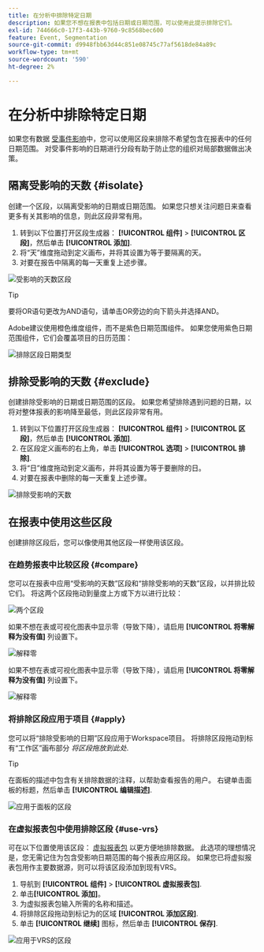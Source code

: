 ```yaml
---
title: 在分析中排除特定日期
description: 如果您不想在报表中包括日期或日期范围，可以使用此提示排除它们。
exl-id: 744666c0-17f3-443b-9760-9c8568bec600
feature: Event, Segmentation
source-git-commit: d9948fbb63d44c851e08745c77af5618de84a89c
workflow-type: tm+mt
source-wordcount: '590'
ht-degree: 2%

---
```


# 在分析中排除特定日期

如果您有数据 [受事件影响](overview.md)中，您可以使用区段来排除不希望包含在报表中的任何日期范围。 对受事件影响的日期进行分段有助于防止您的组织对局部数据做出决策。

## 隔离受影响的天数 {#isolate}

创建一个区段，以隔离受影响的日期或日期范围。 如果您只想关注问题日来查看更多有关其影响的信息，则此区段非常有用。

1. 转到以下位置打开区段生成器： **[!UICONTROL 组件]** > **[!UICONTROL 区段]**，然后单击 **[!UICONTROL 添加]**.
2. 将“天”维度拖动到定义画布，并将其设置为等于要隔离的天。
3. 对要在报告中隔离的每一天重复上述步骤。

![受影响的天数区段](assets/affected_days.jpg)

>[!TIP]
>
>要将OR语句更改为AND语句，请单击OR旁边的向下箭头并选择AND。

Adobe建议使用橙色维度组件，而不是紫色日期范围组件。 如果您使用紫色日期范围组件，它们会覆盖项目的日历范围：

![排除区段日期类型](assets/exclude_segment_day_type.jpg)

## 排除受影响的天数 {#exclude}

创建排除受影响的日期或日期范围的区段。 如果您希望排除遇到问题的日期，以将对整体报表的影响降至最低，则此区段非常有用。

1. 转到以下位置打开区段生成器： **[!UICONTROL 组件]** > **[!UICONTROL 区段]**，然后单击 **[!UICONTROL 添加]**.
2. 在区段定义画布的右上角，单击 **[!UICONTROL 选项]** > **[!UICONTROL 排除]**.
3. 将“日”维度拖动到定义画布，并将其设置为等于要删除的日。
4. 对要在报表中删除的每一天重复上述步骤。

![排除受影响的天数](assets/exclude_affected_days.jpg)

## 在报表中使用这些区段

创建排除区段后，您可以像使用其他区段一样使用该区段。

### 在趋势报表中比较区段 {#compare}

您可以在报表中应用“受影响的天数”区段和“排除受影响的天数”区段，以并排比较它们。 将这两个区段拖动到量度上方或下方以进行比较：

![两个区段](assets/affected_and_exclude.png)

如果不想在表或可视化图表中显示零（导致下降），请启用 **[!UICONTROL 将零解释为没有值]** 列设置下。

![解释零](assets/interpret_zero.png)

如果不想在表或可视化图表中显示零（导致下降），请启用 **[!UICONTROL 将零解释为没有值]** 列设置下。

![解释零](assets/interpret_zero.png)

### 将排除区段应用于项目 {#apply}

您可以将“排除受影响的日期”区段应用于Workspace项目。 将排除区段拖动到标有“工作区”画布部分 *将区段拖放到此处*.

>[!TIP]
>
>在面板的描述中包含有关排除数据的注释，以帮助查看报告的用户。 右键单击面板的标题，然后单击 **[!UICONTROL 编辑描述]**.

![应用于面板的区段](assets/exclude_segment_panel.jpg)

### 在虚拟报表包中使用排除区段 {#use-vrs}

可在以下位置使用该区段： [虚拟报表包](/help/components/vrs/vrs-about.md) 以更方便地排除数据。 此选项的理想情况是，您无需记住为包含受影响日期范围的每个报表应用区段。 如果您已将虚拟报表包用作主要数据源，则可以将该区段添加到现有VRS。

1. 导航到 **[!UICONTROL 组件]** > **[!UICONTROL 虚拟报表包]**.
2. 单击&#x200B;**[!UICONTROL 添加]**。
3. 为虚拟报表包输入所需的名称和描述。
4. 将排除区段拖动到标记为的区域 **[!UICONTROL 添加区段]**.
5. 单击 **[!UICONTROL 继续]** 图标，然后单击 **[!UICONTROL 保存]**.

![应用于VRS的区段](assets/exclude_segment_vrs.png)
